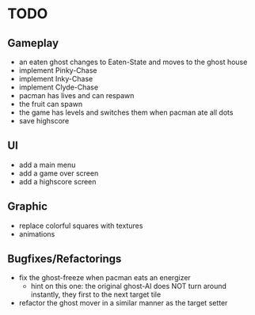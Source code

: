 # TODO
## Gameplay
- an eaten ghost changes to Eaten-State and moves to the ghost house
- implement Pinky-Chase
- implement Inky-Chase
- implement Clyde-Chase
- pacman has lives and can respawn
- the fruit can spawn
- the game has levels and switches them when pacman ate all dots
- save highscore

## UI
- add a main menu
- add a game over screen
- add a highscore screen

## Graphic
- replace colorful squares with textures
- animations

## Bugfixes/Refactorings
- fix the ghost-freeze when pacman eats an energizer
    - hint on this one: the original ghost-AI does NOT turn around instantly, they first to the next target tile
- refactor the ghost mover in a similar manner as the target setter